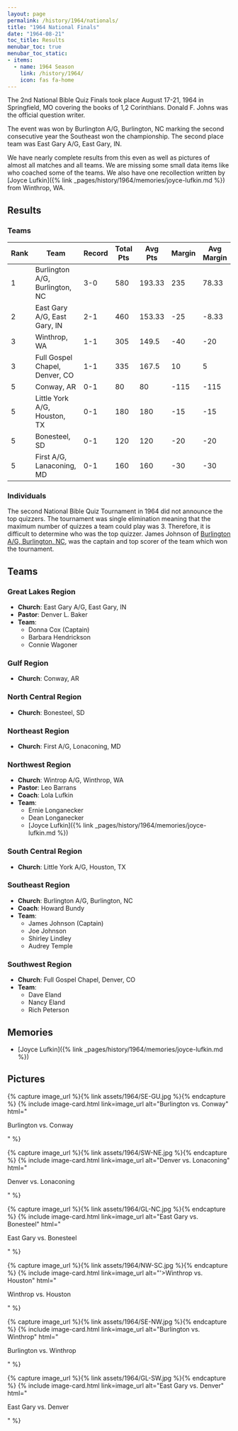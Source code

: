 ```yaml
---
layout: page
permalink: /history/1964/nationals/
title: "1964 National Finals"
date: "1964-08-21"
toc_title: Results
menubar_toc: true
menubar_toc_static:
- items:
  - name: 1964 Season
    link: /history/1964/
    icon: fas fa-home
---
```


The 2nd National Bible Quiz Finals took place August 17-21, 1964 in Springfield, MO covering the books of 1,2 Corinthians. Donald F. Johns was the official question writer.

The event was won by Burlington A/G, Burlington, NC marking the second consecutive year the Southeast won the championship. The second place team was East Gary A/G, East Gary, IN.

We have nearly complete results from this even as well as pictures of almost all matches and all teams. We are missing some small data items like who coached some of the teams. We also have one recollection written by [Joyce Lufkin]({% link _pages/history/1964/memories/joyce-lufkin.md %}) from Winthrop, WA.

## Results

### Teams

| Rank | Team                           | Record | Total Pts | Avg Pts | Margin | Avg Margin |
|------|--------------------------------|--------|-----------|---------|--------|------------|
| 1    | Burlington A/G, Burlington, NC | 3-0    | 580       | 193.33  | 235    | 78.33      |
| 2    | East Gary A/G, East Gary, IN   | 2-1    | 460       | 153.33  | -25    | -8.33      |
| 3    | Winthrop, WA                   | 1-1    | 305       | 149.5   | -40    | -20        |
| 3    | Full Gospel Chapel, Denver, CO | 1-1    | 335       | 167.5   | 10     | 5          |
| 5    | Conway, AR                     | 0-1    | 80        | 80      | -115   | -115       |
| 5    | Little York A/G, Houston, TX   | 0-1    | 180       | 180     | -15    | -15        |
| 5    | Bonesteel, SD                  | 0-1    | 120       | 120     | -20    | -20        |
| 5    | First A/G, Lanaconing, MD      | 0-1    | 160       | 160     | -30    | -30        |


### Individuals

The second National Bible Quiz Tournament in 1964 did not announce the top quizzers. The tournament was single elimination meaning that the maximum number of quizzes a team could play was 3. Therefore, it is difficult to determine who was the top quizzer. James Johnson of [Burlington A/G, Burlington, NC](#southeast-region), was the captain and top scorer of the team which won the tournament.

## Teams

### Great Lakes Region

* **Church**: East Gary A/G, East Gary, IN
* **Pastor**: Denver L. Baker
* **Team**:
    * Donna Cox (Captain)
    * Barbara Hendrickson
    * Connie Wagoner

### Gulf Region

* **Church**: Conway, AR

### North Central Region

* **Church**: Bonesteel, SD

### Northeast Region

* **Church**: First A/G, Lonaconing, MD

### Northwest Region

* **Church**: Wintrop A/G, Winthrop, WA
* **Pastor**: Leo Barrans
* **Coach**: Lola Lufkin
* **Team**:
    * Ernie Longanecker
    * Dean Longanecker
    * [Joyce Lufkin]({% link _pages/history/1964/memories/joyce-lufkin.md %})

### South Central Region

* **Church**: Little York A/G, Houston, TX

### Southeast Region

* **Church**: Burlington A/G, Burlington, NC
* **Coach**: Howard Bundy
* **Team**:
    * James Johnson (Captain)
    * Joe Johnson
    * Shirley Lindley
    * Audrey Temple

### Southwest Region

* **Church**: Full Gospel Chapel, Denver, CO
* **Team**:
    * Dave Eland
    * Nancy Eland
    * Rich Peterson

## Memories
* [Joyce Lufkin]({% link _pages/history/1964/memories/joyce-lufkin.md %})

## Pictures
{% capture image_url %}{% link assets/1964/SE-GU.jpg %}{% endcapture %}
{% include image-card.html link=image_url alt="Burlington vs. Conway" html="<p class='title is-6'>Burlington vs. Conway</p>" %}

{% capture image_url %}{% link assets/1964/SW-NE.jpg %}{% endcapture %}
{% include image-card.html link=image_url alt="Denver vs. Lonaconing" html="<p class='title is-6'>Denver vs. Lonaconing</p>" %}

{% capture image_url %}{% link assets/1964/GL-NC.jpg %}{% endcapture %}
{% include image-card.html link=image_url alt="East Gary vs. Bonesteel" html="<p class='title is-6'>East Gary vs. Bonesteel</p>" %}

{% capture image_url %}{% link assets/1964/NW-SC.jpg %}{% endcapture %}
{% include image-card.html link=image_url alt="'>Winthrop vs. Houston" html="<p class='title is-6'>Winthrop vs. Houston</p>" %}

{% capture image_url %}{% link assets/1964/SE-NW.jpg %}{% endcapture %}
{% include image-card.html link=image_url alt="Burlington vs. Winthrop" html="<p class='title is-6'>Burlington vs. Winthrop</p>" %}

{% capture image_url %}{% link assets/1964/GL-SW.jpg %}{% endcapture %}
{% include image-card.html link=image_url alt="East Gary vs. Denver" html="<p class='title is-6'>East Gary vs. Denver</p>" %}
